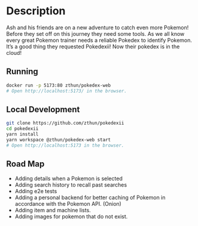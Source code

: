 # Description

Ash and his friends are on a new adventure to catch even more Pokemon! Before they set off on this journey they need
some tools. As we all know every great Pokemon trainer needs a reliable Pokedex to identify Pokemon. It’s a good thing
they requested Pokedexii! Now their pokedex is in the cloud!

## Running

```sh
docker run -p 5173:80 zthun/pokedex-web
# Open http://localhost:5173/ in the browser.
```

## Local Development

```sh
git clone https://github.com/zthun/pokedexii
cd pokedexii
yarn install
yarn workspace @zthun/pokedex-web start
# Open http://localhost:5173 in the browser.
```

## Road Map

- Adding details when a Pokemon is selected
- Adding search history to recall past searches
- Adding e2e tests
- Adding a personal backend for better caching of Pokemon in accordance with the Pokemon API. (Onion)
- Adding item and machine lists.
- Adding images for pokemon that do not exist.
